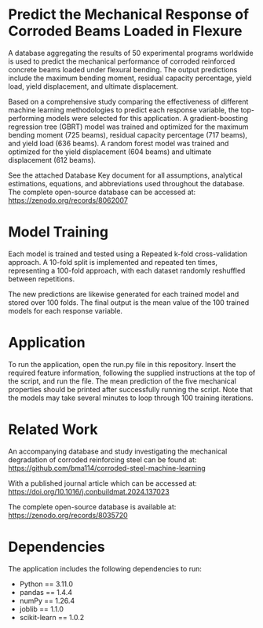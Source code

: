 # Predict the Mechanical Response of Corroded Beams Loaded in Flexure
A database aggregating the results of 50 experimental programs worldwide is used to predict the mechanical performance of corroded reinforced concrete beams loaded under flexural bending. The output predictions include the maximum bending moment, residual capacity percentage, yield load, yield displacement, and ultimate displacement.

Based on a comprehensive study comparing the effectiveness of different machine learning methodologies to predict each response variable, the top-performing models were selected for this application. A gradient-boosting regression tree (GBRT) model was trained and optimized for the maximum bending moment (725 beams), residual capacity percentage (717 beams), and yield load (636 beams). A random forest model was trained and optimized for the yield displacement (604 beams) and ultimate displacement (612 beams). 

See the attached Database Key document for all assumptions, analytical estimations, equations, and abbreviations used throughout the database.
The complete open-source database can be accessed at: https://zenodo.org/records/8062007 

# Model Training
Each model is trained and tested using a Repeated k-fold cross-validation approach. A 10-fold split is implemented and repeated ten times, representing a 100-fold  approach, with each dataset randomly reshuffled between repetitions. 

The new predictions are likewise generated for each trained model and stored over 100 folds. The final output is the mean value of the 100 trained models for each response variable. 

# Application
To run the application, open the run.py file in this repository. Insert the required feature information, following the supplied instructions at the top of the script, and run the file. 
The mean prediction of the five mechanical properties should be printed after successfully running the script. Note that the models may take several minutes to loop through 100 training iterations.

# Related Work
An accompanying database and study investigating the mechanical degradation of corroded reinforcing steel can be found at: https://github.com/bma114/corroded-steel-machine-learning 

With a published journal article which can be accessed at: https://doi.org/10.1016/j.conbuildmat.2024.137023

The complete open-source database is available at: https://zenodo.org/records/8035720

# Dependencies
The application includes the following dependencies to run:

*	Python == 3.11.0
*	pandas == 1.4.4
*	numPy == 1.26.4
*	joblib == 1.1.0
*	scikit-learn == 1.0.2

